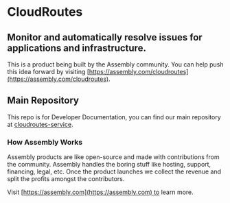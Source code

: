 # CloudRoutes

## Monitor and automatically resolve issues for applications and infrastructure.

This is a product being built by the Assembly community. You can help push this idea forward by visiting [https://assembly.com/cloudroutes](https://assembly.com/cloudroutes).

## Main Repository

This repo is for Developer Documentation, you can find our main repository at [cloudroutes-service](https://github.com/asm-products/cloudroutes-service).

### How Assembly Works

Assembly products are like open-source and made with contributions from the community. Assembly handles the boring stuff like hosting, support, financing, legal, etc. Once the product launches we collect the revenue and split the profits amongst the contributors.

Visit [https://assembly.com](https://assembly.com) to learn more.
